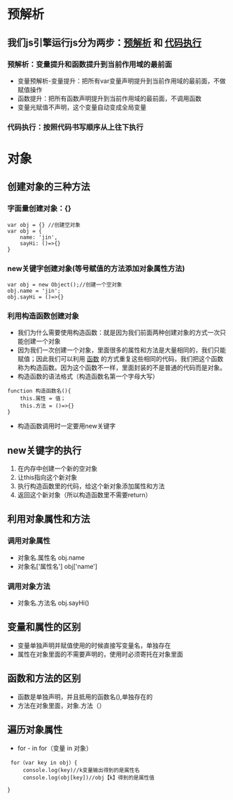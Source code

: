 # 预解析
## 我们js引擎运行js分为两步：**<u>预解析</u>** 和 <u>**代码执行**</u>
### 预解析：变量提升和函数提升到当前作用域的最前面
- 变量预解析-变量提升：把所有var变量声明提升到当前作用域的最前面，不做赋值操作
- 函数提升：把所有函数声明提升到当前作用域的最前面，不调用函数
- 变量光赋值不声明，这个变量自动变成全局变量
### 代码执行：按照代码书写顺序从上往下执行
# 对象
## 创建对象的三种方法
###  字面量创建对象：{}
```
var obj = {} //创建空对象
var obj = {
    name: 'jin',
    sayHi: ()=>{}
}
```
### new关键字创建对象(等号赋值的方法添加对象属性方法)
```
var obj = new Object();//创建一个空对象
obj.name = 'jin';
obj.sayHi = ()=>{}
```
### 利用构造函数创建对象
- 我们为什么需要使用构造函数：就是因为我们前面两种创建对象的方式一次只能创建一个对象
- 因为我们一次创建一个对象，里面很多的属性和方法是大量相同的，我们只能赋值；因此我们可以利用   <u>函数</u> 的方式重复这些相同的代码，我们把这个函数称为构造函数。因为这个函数不一样，里面封装的不是普通的代码而是对象。
- 构造函数的语法格式（构造函数名第一个字母大写）
```
function 构造函数名(){
    this.属性 = 值；
    this.方法 = ()=>{}
}
```
- 构造函数调用时一定要用new关键字
## new关键字的执行
1. 在内存中创建一个新的空对象
2. 让this指向这个新对象
3. 执行构造函数里的代码，给这个新对象添加属性和方法
4. 返回这个新对象（所以构造函数里不需要return）

## 利用对象属性和方法
### 调用对象属性
- 对象名.属性名 obj.name
- 对象名['属性名'] obj['name']
### 调用对象方法
- 对象名.方法名 obj.sayHi()
## 变量和属性的区别
- 变量单独声明并赋值使用的时候直接写变量名，单独存在
- 属性在对象里面的不需要声明的，使用时必须寄托在对象里面
## 函数和方法的区别
- 函数是单独声明，并且抵用的函数名(),单独存在的
- 方法在对象里面，对象.方法（）
## 遍历对象属性
- for - in  for（变量 in 对象）
```
 for（var key in obj）{
     console.log(key)//k变量输出得到的是属性名
     console.log(obj[key])//obj【k】得到的是属性值

}
```
